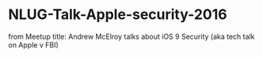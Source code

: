 # NLUG-Talk-Apple-security-2016
from Meetup title: Andrew McElroy talks about iOS 9 Security (aka tech talk on Apple v FBI)
